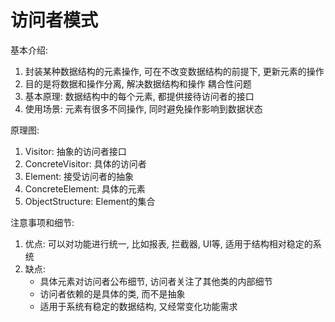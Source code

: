 # 访问者模式
基本介绍:
1. 封装某种数据结构的元素操作, 可在不改变数据结构的前提下, 更新元素的操作
1. 目的是将数据和操作分离, 解决数据结构和操作 耦合性问题
1. 基本原理: 数据结构中的每个元素, 都提供接待访问者的接口
1. 使用场景: 元素有很多不同操作, 同时避免操作影响到数据状态

原理图:
1. Visitor: 抽象的访问者接口
1. ConcreteVisitor: 具体的访问者
1. Element: 接受访问者的抽象
1. ConcreteElement: 具体的元素
1. ObjectStructure: Element的集合 

注意事项和细节:
1. 优点: 可以对功能进行统一, 比如报表, 拦截器, UI等, 适用于结构相对稳定的系统
1. 缺点: 
    - 具体元素对访问者公布细节, 访问者关注了其他类的内部细节
    - 访问者依赖的是具体的类, 而不是抽象
    - 适用于系统有稳定的数据结构, 又经常变化功能需求